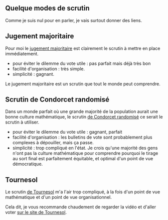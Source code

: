 ## Quelque modes de scrutin

Comme je suis nul pour en parler, je vais surtout donner des liens.


## Jugement majoritaire


Pour moi le [jugement majoritaire](https://www.youtube.com/watch?v=_MAo8pUl0U4) est clairement le scrutin à mettre en place immédiatement. 

- pour éviter le dilemme du vote utile : pas parfait mais déjà très bon
- facilité d'organisation : très simple.
- simplicité : gagnant.

Le jugement majoritaire est un scrutin que tout le monde peut comprendre.

## Scrutin de Condorcet randomisé

Dans un monde parfait où une grande majorité de la population aurait une bonne culture mathématique, le scrutin [de Condorcet randomisé](https://www.youtube.com/watch?v=wKimU8jy2a8) ce serait le scrutin à utiliser.

- pour éviter le dilemme du vote utile : gagnant, parfait
- facilité d'organisation : les bulletins de vote sont probablement plus complexes à dépouiller, mais ça passe.
- simplicité : trop compliqué en l'état. Je crois qu'une majorité des gens n'ont pas la culture mathématique pour comprendre pourquoi le tirage au sort final est parfaitement équitable, et optimal d'un point de vue démocratique.


## Tournesol

Le scrutin [de Tournesol](https://www.youtube.com/watch?v=HB2J0MMmEKA) m'a l'air trop compliqué, à la fois d'un point de vue mathématique et d'un point de vue organisationnel.

Cela dit, je vous recommande chaudement de regarder la vidéo et d'aller voter [sur le site de Tournesol](https://www.youtube.com/watch?v=HB2J0MMmEKA).
